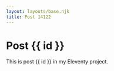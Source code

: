 ```yaml
---
layout: layouts/base.njk
title: Post 14122
---
```


# Post {{ id }}

This is post {{ id }} in my Eleventy project.
